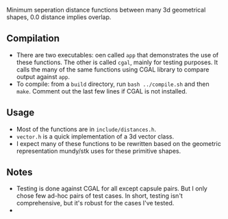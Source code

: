 Minimum seperation distance functions between many 3d geometrical shapes, 0.0 distance implies overlap.

## Compilation
+ There are two executables: oen called `app` that demonstrates the use of these functions. The other is called `cgal`, mainly for testing purposes. It calls the many of the same functions using CGAL library to compare output against `app`.
+ To compile: from a `build` directory, run `bash ../compile.sh` and then `make`. Comment out the last few lines if CGAL is not installed.

## Usage
+ Most of the functions are in `include/distances.h`. 
+ `vector.h` is a quick implementation of a 3d vector class.
+ I expect many of these functions to be rewritten based on the geometric representation mundy/stk uses for these primitive shapes.


## Notes
+ Testing is done against CGAL for all except capsule pairs. But I only chose few ad-hoc pairs of test cases. In short, testing isn't comprehensive, but it's robust for the cases I've tested.
+ 